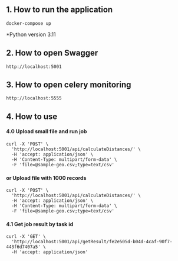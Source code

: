 ## 1. How to run the application 

```
docker-compose up
```
*Python version 3.11

## 2. How to open Swagger
```
http://localhost:5001
```
## 3. How to open celery monitoring
```
http://localhost:5555
```
## 4. How to use

#### 4.0 Upload small file and run job
```
curl -X 'POST' \
  'http://localhost:5001/api/calculateDistances/' \
  -H 'accept: application/json' \
  -H 'Content-Type: multipart/form-data' \
  -F 'file=@sample-geo.csv;type=text/csv'
```
#### or Upload file with 1000 records
```
curl -X 'POST' \
  'http://localhost:5001/api/calculateDistances/' \
  -H 'accept: application/json' \
  -H 'Content-Type: multipart/form-data' \
  -F 'file=@sample-geo.csv;type=text/csv'
```




#### 4.1 Get job result by task id
```
curl -X 'GET' \
  'http://localhost:5001/api/getResult/fe2e505d-b04d-4caf-90f7-443f6d7407a5' \
  -H 'accept: application/json'
```
